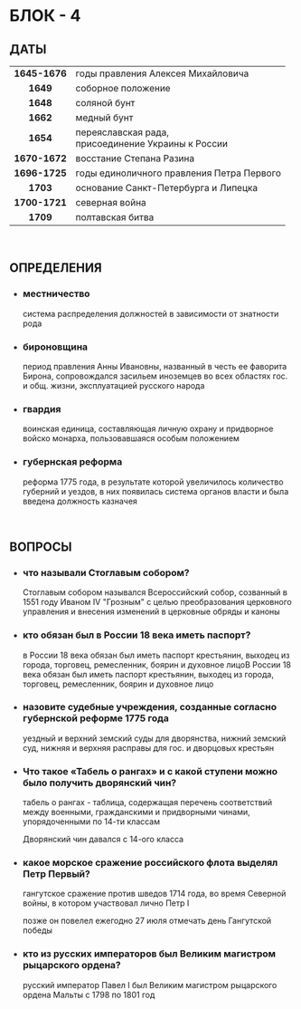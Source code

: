 # БЛОК - 4

## ДАТЫ

<table>
    <tr>
        <td style="text-align:center"><b>1645-1676<b></td> 
        <td>годы правления Алексея Михайловича</td>
    </tr>
    <tr>
        <td style="text-align:center"><b>1649<b></td> 
        <td>соборное положение</td>
    </tr>
    <tr>
        <td style="text-align:center"><b>1648<b></td> 
        <td>соляной бунт</td>
    </tr>
    <tr>
        <td style="text-align:center"><b>1662<b></td> 
        <td>медный бунт</td>
    </tr>
    <tr>
        <td style="text-align:center"><b>1654<b></td> 
        <td>переяславская рада,<br>присоединение Украины к России</td>
    </tr>
    <tr>
        <td style="text-align:center"><b>1670-1672<b></td>
        <td>восстание Степана Разина</td>
    </tr>
    <tr>
        <td style="text-align:center"><b>1696-1725<b></td> 
        <td>годы единоличного правления Петра Первого</td>
    </tr>
    <tr>
        <td style="text-align:center"><b>1703<b></td> 
        <td>основание Санкт-Петербурга и Липецка</td>
    </tr>
    <tr>
        <td style="text-align:center"><b>1700-1721<b></td> 
        <td>северная война</td>
    </tr>
    <tr>
        <td style="text-align:center"><b>1709<b></td> 
        <td>полтавская битва</td>
    </tr>
</table>

<br>

## ОПРЕДЕЛЕНИЯ

- ### местничество

    система распределения должностей в зависимости от знатности рода

- ### бироновщина

    период правления Анны Ивановны, названный в честь ее фаворита Бирона, сопровождался засильем иноземцев во всех областях гос. и общ. жизни, эксплуатацией русского народа

- ### гвардия

    воинская единица, составляющая личную охрану и придворное войско монарха, пользовавшаяся особым положением

- ### губернская реформа

    реформа 1775 года, в результате которой увеличилось количество губерний и уездов, в них появилась система органов власти и была введена должность казначея

<br>

## ВОПРОСЫ

- ### что называли Стоглавым собором?

    Стоглавым собором назывался Всероссийский собор, созванный в 1551 году Иваном IV "Грозным" с целью преобразования церковного управления и внесения изменений в церковные обряды и каноны

- ### кто обязан был в России 18 века иметь паспорт?

    в России 18 века обязан был иметь паспорт крестьянин, выходец из города, торговец, ремесленник, боярин и духовное лицоВ России 18 века обязан был иметь паспорт крестьянин, выходец из города, торговец, ремесленник, боярин и духовное лицо

- ### назовите судебные учреждения, созданные согласно губернской реформе 1775 года

    уездный и верхний земский суды для дворянства, нижний земский суд, нижняя и верхняя расправы для гос. и дворцовых крестьян

- ### Что такое «Табель о рангах» и с какой ступени можно было получить дворянский чин?

    табель о рангах - таблица, содержащая перечень соответствий между военными, гражданскими и придворными чинами, упорядоченными по 14-ти классам
    
    Дворянский чин давался с 14-ого класса

- ### какое морское сражение российского флота выделял Петр Первый?

    гангутское сражение против шведов 1714 года, во время Северной войны, в котором участвовал лично Петр I
    
    позже он повелел ежегодно 27 июля отмечать день Гангутской победы

- ### кто из русских императоров был Великим магистром рыцарского ордена?
    
    русский император Павел I был Великим магистром рыцарского ордена Мальты с 1798 по 1801 год